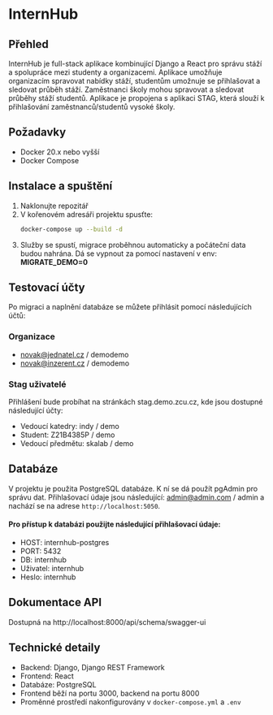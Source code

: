 # InternHub

## Přehled
InternHub je full-stack aplikace kombinující Django a React pro správu stáží a spolupráce mezi studenty a organizacemi.
Aplikace umožňuje organizacím spravovat nabídky stáží, studentům umožnuje se přihlašovat a sledovat průběh stáží. 
Zaměstnanci školy mohou spravovat a sledovat průběhy stáží studentů.
Aplikace je propojena s aplikaci STAG, která slouží k přihlašování zaměstnanců/studentů vysoké školy.

## Požadavky
- Docker 20.x nebo vyšší
- Docker Compose

## Instalace a spuštění
1. Naklonujte repozitář
2. V kořenovém adresáři projektu spusťte:
   ```bash
   docker-compose up --build -d
   ```
3. Služby se spustí, migrace proběhnou automaticky a počáteční data budou nahrána. Dá se vypnout za pomocí nastavení v env: **MIGRATE_DEMO=0**

## Testovací účty
Po migraci a naplnění databáze se můžete přihlásit pomocí následujících účtů:

### Organizace
- novak@jednatel.cz / demodemo
- novak@inzerent.cz / demodemo

### Stag uživatelé
Přihlášení bude probíhat na stránkách stag.demo.zcu.cz, kde jsou dostupné následující účty:
- Vedoucí katedry: indy / demo
- Student: Z21B4385P / demo
- Vedoucí předmětu: skalab / demo


## Databáze
V projektu je použita PostgreSQL databáze. K ní se dá použít pgAdmin pro správu dat. 
Přihlašovací údaje jsou následující: admin@admin.com / admin a nachází se na adrese `http://localhost:5050`.

#### Pro přístup k databázi použijte následující přihlašovací údaje:
- HOST: internhub-postgres
- PORT: 5432
- DB: internhub
- Uživatel: internhub
- Heslo: internhub

## Dokumentace API
Dostupná na http://localhost:8000/api/schema/swagger-ui


## Technické detaily
- Backend: Django, Django REST Framework
- Frontend: React
- Databáze: PostgreSQL
- Frontend běží na portu 3000, backend na portu 8000
- Proměnné prostředí nakonfigurovány v `docker-compose.yml` a `.env`
